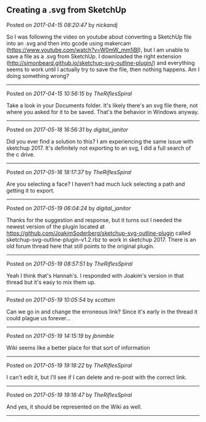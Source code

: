 ## Creating a .svg from SketchUp
Posted on *2017-04-15 08:20:47* by *nickandj*

So I was following the video on youtube about converting a SketchUp file into an .svg and then into gcode using makercam (https://www.youtube.com/watch?v=W0mW_mm1iBI), but I am unable to save a file as a .svg from SketchUp.  I downloaded the right extension (http://simonbeard.github.io/sketchup-svg-outline-plugin/) and everything seems to work until I actually try to save the file, then nothing happens.  Am I doing something wrong?

---

Posted on *2017-04-15 10:56:15* by *TheRiflesSpiral*

Take a look in your Documents folder. It's likely there's an svg file there, not where you asked for it to be saved. That's the behavior in Windows anyway.

---

Posted on *2017-05-18 16:56:31* by *digital_janitor*

Did you ever find a solution to this?  I am experiencing the same issue with sketchup 2017.  It's definitely not exporting to an svg, I did a full search of the c drive.

---

Posted on *2017-05-18 18:17:37* by *TheRiflesSpiral*

Are you selecting a face? I haven't had much luck selecting a path and getting it to export.

---

Posted on *2017-05-19 06:04:24* by *digital_janitor*

Thanks for the suggestion and response, but it turns out I needed the newest version of the plugin located at https://github.com/JoakimSoderberg/sketchup-svg-outline-plugin called sketchup-svg-outline-plugin-v1.2.rbz to work in sketchup 2017.  There is an old forum thread here that still points to the original plugin.

---

Posted on *2017-05-19 08:57:51* by *TheRiflesSpiral*

Yeah I think that's Hannah's. I responded with Joakim's version in that thread but it's easy to mix them up.

---

Posted on *2017-05-19 10:05:54* by *scottsm*

Can we go in and change the erroneous link? Since it's early in the thread it could plague us forever...

---

Posted on *2017-05-19 14:15:19* by *jbnimble*

Wiki seems like a better place for that sort of information

---

Posted on *2017-05-19 19:18:22* by *TheRiflesSpiral*

I can't edit it, but I'll see if I can delete and re-post with the correct link.

---

Posted on *2017-05-19 19:18:47* by *TheRiflesSpiral*

And yes, it should be represented on the Wiki as well.

---

